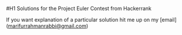 #H1 Solutions for the Project Euler Contest from Hackerrank

If you want explanation of a particular solution hit me up on my [email] (marifurrahmanrabbi@gmail.com)
